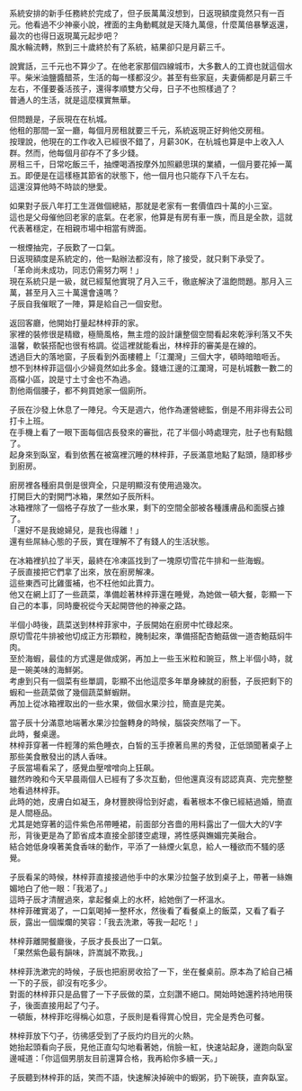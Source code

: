 系統安排的新手任務終於完成了，但子辰萬萬沒想到，日返現額度竟然只有一百元。他看過不少神豪小說，裡面的主角動輒就是天降九萬億，什麼萬倍暴擊返還，最次的也得日返現萬元起步吧？  
風水輪流轉，熬到三十歲終於有了系統，結果卻只是月薪三千。  

說實話，三千元也不算少了。在他老家那個四線城市，大多數人的工資也就這個水平。柴米油鹽醬醋茶，生活的每一樣都沒少。甚至有些家庭，夫妻倆都是月薪三千左右，不僅要養活孩子，還得孝順雙方父母，日子不也照樣過了？  
普通人的生活，就是這麼樸實無華。  

但問題是，子辰現在在杭城。  
他租的那間一室一廳，每個月房租就要三千元，系統返現正好夠他交房租。  
按理說，他現在的工作收入已經很不錯了，月薪30K，在杭城也算是中上收入人群。然而，他每個月卻存不了多少錢。  
房租三千，日常吃飯三千，抽煙喝酒按摩外加照顧思琪的業績，一個月要花掉一萬五。即便是在這樣極其節省的狀態下，他一個月也只能存下八千左右。  
這還沒算他時不時談的戀愛。  

如果對子辰八年打工生涯做個總結，那就是老家有一套價值四十萬的小三室。  
這也是父母催他回老家的底氣。在老家，他算是有房有車一族，而且是全款，這就代表著穩定，在相親市場中相當有牌面。  

一根煙抽完，子辰歎了一口氣。  
日返現額度是系統定的，他一點辦法都沒有，除了接受，就只剩下承受了。  
「革命尚未成功，同志仍需努力啊！」  
現在系統只是一級，就已經幫他實現了月入三千，徹底解決了溫飽問題。那月入三萬，甚至月入三十萬還會遠嗎？  
子辰自我催眠了一陣，算是給自己一個安慰。  

返回客廳，他開始打量起林梓菲的家。  
家裡的裝修很是精緻，極簡風格，無主燈的設計讓整個空間看起來乾淨利落又不失溫馨，軟裝搭配也很有格調。從這裡就能看出，林梓菲的審美是在線的。  
透過巨大的落地窗，子辰看到外面樓體上「江瀾灣」三個大字，頓時暗暗咂舌。  
想不到林梓菲這個小少婦竟然如此多金。錢塘江邊的江瀾灣，可是杭城數一數二的高檔小區，說是寸土寸金也不為過。  
割他兩個腰子，都不夠買她家一個廁所。  

子辰在沙發上休息了一陣兒。今天是週六，他作為運營總監，倒是不用非得去公司打卡上班。  
在手機上看了一眼下面每個店長發來的審批，花了半個小時處理完，肚子也有點餓了。  
起身來到臥室，看到依舊在被窩裡沉睡的林梓菲，子辰滿意地點了點頭，隨即移步到廚房。  

廚房裡各種廚具倒是很齊全，只是明顯沒有使用過幾次。  
打開巨大的對開門冰箱，果然如子辰所料。  
冰箱裡除了一個格子存放了一些水果，剩下的空間全部被各種護膚品和面膜占據了。  
「還好不是我媳婦兒，是我也得離！」  
還有些屌絲心態的子辰，實在理解不了有錢人的生活狀態。  

在冰箱裡扒拉了半天，最終在冷凍區找到了一塊原切雪花牛排和一些海蝦。  
子辰直接把它們拿了出來，放在廚房解凍。  
這些東西可比雞蛋補，也不枉他如此賣力。  
他又在網上訂了一些蔬菜，準備趁著林梓菲還在睡覺，為她做一頓大餐，彰顯一下自己的本事，同時慶祝從今天起開啓他的神豪之路。  

半個小時後，蔬菜送到林梓菲家中，子辰開始在廚房中忙碌起來。  
原切雪花牛排被他切成正方形顆粒，腌制起來，準備搭配杏鮑菇做一道杏鮑菇焖牛肉。  
至於海蝦，最佳的方式還是做成粥，再加上一些玉米粒和豌豆，熬上半個小時，就是一碗美味的海鮮粥。  
考慮到只有一個菜有些單調，彰顯不出他這麼多年單身練就的廚藝，子辰把剩下的蝦和一些蔬菜做了幾個蔬菜鮮蝦餅。  
再加上從冰箱裡取出的一些水果，做個水果沙拉，簡直是完美。  

當子辰十分滿意地端著水果沙拉盤轉身的時候，腦袋突然嗡了一下。  
此時，餐桌邊。  
林梓菲穿著一件輕薄的紫色睡衣，白皙的玉手撩著烏黑的秀發，正低頭聞著桌子上那些美食散發出的誘人香味。  
子辰當場看呆了，感覺血壓噌噌向上狂飙。  
雖然昨晚和今天早晨兩個人已經有了多次互動，但他還真沒有認認真真、完完整整地看過林梓菲。  
此時的她，皮膚白如凝玉，身材豐腴得恰到好處，看著根本不像已經結過婚，簡直是人間極品。  
尤其是她穿著的這件紫色吊帶睡裙，前面部分吝嗇的用料露出了一個大大的V字形，背後更是為了節省成本直接全部镂空處理，將性感與嫵媚完美融合。  
結合她低身嗅著美食香味的動作，平添了一絲煙火氣息，給人一種欲而不騷的感覺。  

子辰看呆的時候，林梓菲直接接過他手中的水果沙拉盤子放到桌子上，帶著一絲嫵媚地白了他一眼：「我渴了。」  
這時子辰才清醒過來，拿起餐桌上的水杯，給她倒了一杯溫水。  
林梓菲確實渴了，一口氣喝掉一整杯水，然後看了看餐桌上的飯菜，又看了看子辰，露出一個燦爛的笑容：「我去洗漱，等我一起吃！」  

林梓菲離開餐廳後，子辰才長長出了一口氣。  
「果然紫色最有韻味，許嵩誠不欺我。」  

林梓菲洗漱完的時候，子辰也把廚房收拾了一下，坐在餐桌前。原本為了給自己補一下的子辰，卻沒有吃多少。  
對面的林梓菲只是品嘗了一下子辰做的菜，立刻讚不絕口。開始時她還矜持地用筷子，後面直接用起了勺子。  
一頓飯，林梓菲吃得稱心如意，子辰則是看得賞心悅目，完全是秀色可餐。  

林梓菲放下勺子，彷彿感受到了子辰灼灼目光的火熱。  
她抬起頭看向子辰，見他正直勾勾地看著她，俏臉一紅，快速站起身，邊跑向臥室邊喊道：「你這個男朋友目前還算合格，我再給你多續一天。」  

子辰聽到林梓菲的話，笑而不語，快速解決掉碗中的蝦粥，扔下碗筷，直奔臥室。  
